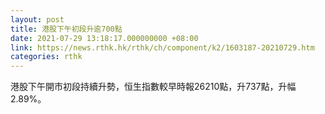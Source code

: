 ```yaml
---
layout: post
title: 港股下午初段升逾700點
date: 2021-07-29 13:18:17.000000000 +08:00
link: https://news.rthk.hk/rthk/ch/component/k2/1603187-20210729.htm
categories: rthk
---
```


港股下午開市初段持續升勢，恒生指數較早時報26210點，升737點，升幅2.89%。
